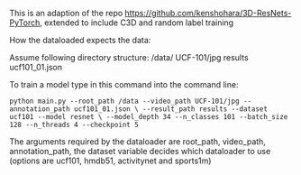This is an adaption of the repo https://github.com/kenshohara/3D-ResNets-PyTorch, extended to include C3D and random label training

How the dataloaded expects the data:


Assume following directory structure: 
/data/
    UCF-101/jpg
    results
    ucf101_01.json

To train a model type in this command into the command line:

`python main.py --root_path /data --video_path UCF-101/jpg --annotation_path ucf101_01.json \
--result_path results --dataset ucf101 --model resnet \
--model_depth 34 --n_classes 101 --batch_size 128 --n_threads 4 --checkpoint 5`

The arguments required by the dataloader are root_path, video_path, annotation_path, the dataset variable decides which dataloader to use (options are ucf101, hmdb51, activitynet and sports1m)
